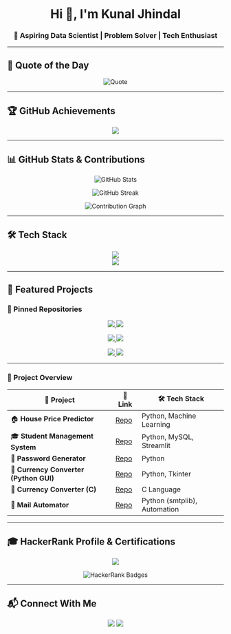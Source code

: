 <!-- Profile Header -->
<h1 align="center">Hi 👋, I'm Kunal Jhindal</h1>
<h3 align="center">🚀 Aspiring Data Scientist | Problem Solver | Tech Enthusiast</h3>

---

## 🌟 Quote of the Day
<p align="center">
  <img src="https://quotes-github-readme.vercel.app/api?type=horizontal&theme=radical" alt="Quote" />
</p>

---

## 🏆 GitHub Achievements
<p align="center">
  <img src="https://github-profile-trophy.vercel.app/?username=kjuhi-18&theme=radical&no-frame=true&no-bg=true&margin-w=15" />
</p>

---

## 📊 GitHub Stats & Contributions
<p align="center">
  <img src="https://github-readme-stats.vercel.app/api?username=kjuhi-18&show_icons=true&theme=radical" alt="GitHub Stats" />
</p>

<p align="center">
  <img src="https://github-readme-streak-stats.herokuapp.com?user=kjuhi-18&theme=radical" alt="GitHub Streak" />
</p>

<p align="center">
  <img src="https://github-readme-activity-graph.vercel.app/graph?username=kjuhi-18&theme=react-dark&hide_border=true&area=true" alt="Contribution Graph" />
</p>

---

## 🛠️ Tech Stack
<p align="center">
  <img src="https://skillicons.dev/icons?i=python,mysql,c,streamlit,github,vscode" /><br/>
  <img src="https://skillicons.dev/icons?i=pandas,numpy,matplotlib,seaborn,sklearn" />
</p>

---

## 📌 Featured Projects
### 🔹 Pinned Repositories
<p align="center">
  <a href="https://github.com/kjuhi-18/House-price-predictor">
    <img src="https://github-readme-stats.vercel.app/api/pin/?username=kjuhi-18&repo=House-price-predictor&theme=radical" />
  </a>
  <a href="https://github.com/kjuhi-18/Student-Management-System">
    <img src="https://github-readme-stats.vercel.app/api/pin/?username=kjuhi-18&repo=Student-Management-System&theme=radical" />
  </a>
</p>

<p align="center">
  <a href="https://github.com/kjuhi-18/Password-Generator">
    <img src="https://github-readme-stats.vercel.app/api/pin/?username=kjuhi-18&repo=Password-Generator&theme=radical" />
  </a>
  <a href="https://github.com/kjuhi-18/Currency-Convertor">
    <img src="https://github-readme-stats.vercel.app/api/pin/?username=kjuhi-18&repo=Currency-Convertor&theme=radical" />
  </a>
</p>

<p align="center">
  <a href="https://github.com/kjuhi-18/Mail-Automator">
    <img src="https://github-readme-stats.vercel.app/api/pin/?username=kjuhi-18&repo=Mail-Automator&theme=radical" />
  </a>
  <a href="https://github.com/kjuhi-18/Currency-Converter-C">
    <img src="https://github-readme-stats.vercel.app/api/pin/?username=kjuhi-18&repo=Currency-Converter-C&theme=radical" />
  </a>
</p>

---

### 🔹 Project Overview
| 🚀 Project | 🔗 Link | 🛠️ Tech Stack |
|------------|---------|----------------|
| 🏠 **House Price Predictor** | [Repo](https://github.com/kjuhi-18/House-price-predictor) | Python, Machine Learning |
| 🎓 **Student Management System** | [Repo](https://github.com/kjuhi-18/Student-Management-System) | Python, MySQL, Streamlit |
| 🔐 **Password Generator** | [Repo](https://github.com/kjuhi-18/Password-Generator) | Python |
| 💱 **Currency Converter (Python GUI)** | [Repo](https://github.com/kjuhi-18/Currency-Convertor) | Python, Tkinter |
| 💱 **Currency Converter (C)** | [Repo](https://github.com/kjuhi-18/Currency-Converter-C) | C Language |
| 📨 **Mail Automator** | [Repo](https://github.com/kjuhi-18/Mail-Automator) | Python (smtplib), Automation |

---

## 🎓 HackerRank Profile & Certifications
<p align="center">
  <a href="https://www.hackerrank.com/profile/kunal_jhindal_b1" target="_blank">
    <img src="https://img.shields.io/badge/HackerRank-Profile-brightgreen?style=for-the-badge&logo=hackerrank" />
  </a>
</p>

<p align="center">
  <img src="https://github-readme-hackerrank.vercel.app/api?username=kunal_jhindal_b1&theme=dark" alt="HackerRank Badges" />
</p>

---

## 📬 Connect With Me
<p align="center">
  <a href="https://github.com/kjuhi-18"><img src="https://img.shields.io/badge/GitHub-kjuhi18-black?style=for-the-badge&logo=github"></a>
  <a href="https://www.hackerrank.com/profile/kunal_jhindal_b1"><img src="https://img.shields.io/badge/HackerRank-kunal__jhindal__b1-brightgreen?style=for-the-badge&logo=hackerrank"></a>
</p>
